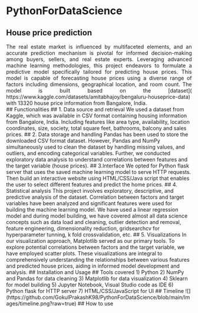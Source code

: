 # PythonForDataScience
## House price prediction
<div style="text-align: justify">
The real estate market is influenced by multifaceted elements, and an accurate prediction mechanism is pivotal for informed decision-making among buyers, sellers, and real estate experts. Leveraging advanced machine learning methodologies, this project endeavors to formulate a predictive model specifically tailored for predicting house prices. This model is capable of forecasting house prices using a diverse range of factors including dimensions, geographical location, and room count. The model is built based on the [dataset]( https://www.kaggle.com/datasets/amitabhajoy/bengaluru-houseprice-data) with 13320 house price information from Bangalore, India.
</div>
## Functionalities
## 1. Data source and retrieval
We  used a dataset from Kaggle, which was available in CSV format containing housing information from Bangalore, India. Including features like area type, availability, location coordinates, size, society, total square feet, bathrooms, balcony and sales prices. 
## 2. Data storage and handling
Pandas has been used to store the downloaded CSV format dataset. However, Pandas and NumPy simultaneously used to clean the dataset by handling missing values, and outliers, and encoding categorical variables. Further, we conducted exploratory data analysis to understand correlations between features and the target variable (house  prices).
## 3.Interface
We opted for Python flask server that uses the saved machine learning model to serve HTTP requests. Then build an interactive website using HTML/CSS/Java script that enables the user to select different features and predict the home prices.
## 4. Statistical analysis
This project involves exploratory, descriptive, and predictive analysis of the dataset. Correlation between factors and target variables have been analyzed and significant features were used for building the machine learning model. We have used a linear regression model and during model building, we have covered almost all data science concepts such as data load and cleaning, outlier detection and removal, feature engineering, dimensionality reduction, gridsearchcv for hyperparameter tunning, k fold crossvalidation, etc.
## 5. Visualizations
In our visualization approach, Matplotlib served as our primary tools. To explore potential correlations between factors and the target variable, we have employed scatter plots. These visualizations are integral to comprehensively understanding the relationships between various features and predicted house prices, aiding in informed model development and analysis.
## Installation and Usage
## Tools covered
1) Python
2) NumPy and Pandas for data cleaning
3) Matplotlib for data visualization
4) Sklearn for model building
5) Jupyter Notebook, Visual Studio code as IDE
6) Python flask for HTTP server
7) HTML/CSS/JavaScript for UI
## Timeline
![](https://github.com/GokulPrakashK98/PythonForDataScience/blob/main/Images/timeline.png?raw=true)
## How to use

